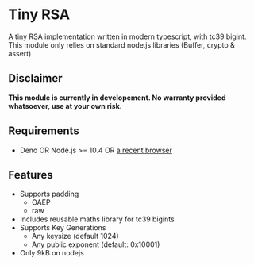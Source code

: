 # Tiny RSA
A tiny RSA implementation written in modern typescript, with tc39 bigint.
This module only relies on standard node.js libraries (Buffer, crypto & assert)

## **Disclaimer**
**This module is currently in developement.
No warranty provided whatsoever, use at your own risk.**

## Requirements
* Deno OR Node.js >= 10.4 OR [a recent browser](https://developer.mozilla.org/en-US/docs/Web/JavaScript/Reference/Global_Objects/BigInt#Browser_compatibility)

## Features
* Supports padding
    * OAEP 
    * raw
* Includes reusable maths library for tc39 bigints
* Supports Key Generations
    * Any keysize (default 1024)
    * Any public exponent (default: 0x10001)
* Only 9kB on nodejs